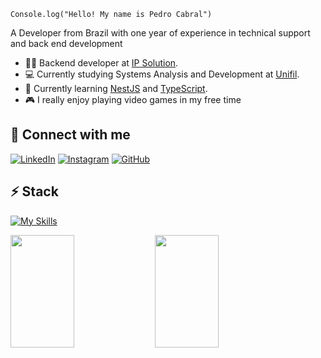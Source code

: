 <code>Console.log("Hello! My name is Pedro Cabral")</code>

A Developer from Brazil with one year of experience in technical support and back end development

* 👨‍💻 Backend developer at [IP Solution](https://ipsolutiontelecom.com.br/).
* 💻 Currently studying Systems Analysis and Development at [Unifil](https://unifil.br/).
* 🌱 Currently learning [NestJS](https://nestjs.com/) and [TypeScript](https://www.typescriptlang.org/).
* 🎮 I really enjoy playing video games in my free time

## 🔗 Connect with me
[![LinkedIn](https://img.shields.io/badge/linkedin-%230077B5.svg?style=for-the-badge&logo=linkedin&logoColor=white)](https://www.linkedin.com/in/guilhermehs2/)
[![Instagram](https://img.shields.io/badge/Instagram-%23E1306C.svg?style=for-the-badge&logo=Instagram&logoColor=white)](https://www.instagram.com/guilhermexx28/)
[![GitHub](https://img.shields.io/badge/github-%23121011.svg?style=for-the-badge&logo=github&logoColor=white)](https://github.com/GuilhermeHS2/)


## ⚡ Stack
[![My Skills](https://skillicons.dev/icons?i=nestjs,nodejs,javascript,typescript,vuejs,python,linux,postgresql,docker)](https://skillicons.dev)


<div>
  <img height="180em" width="45%" src="https://github-readme-stats.vercel.app/api?username=GuilhermeHS2&show_icons=true&theme=tokyonight">
  <img height="180em" width="45%" src="https://github-readme-stats.vercel.app/api/top-langs/?username=GuilhermeHS2&layout=compact&theme=tokyonight">
</div>

